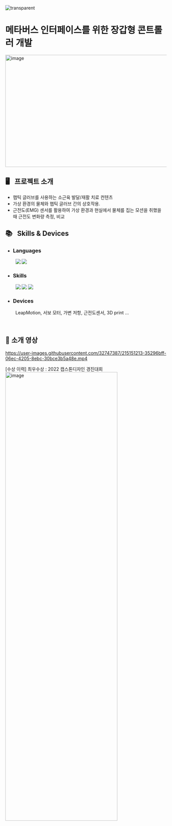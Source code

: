 
![transparent](https://capsule-render.vercel.app/api?type=transparent&fontColor=703ee5&text=New%20Meta&height=150&fontSize=60&desc=Gloved%20Controller%20for%20Metaverse%20Interface%20&descAlignY=75&descAlign=60)

# 메타버스 인터페이스를 위한 장갑형 콘트롤러 개발
<img width="1400" height = "350" alt="image" src="https://user-images.githubusercontent.com/32747387/215151806-7a4c12dd-9aa5-425a-a47b-f84f0f828cda.png">


## 🖥️ &nbsp; 프로젝트 소개
- 햅틱 글러브를 사용하는 소근육 발달/재활 치료 컨텐츠
- 가상 환경의 물체와 햅틱 글러브 간의 상호작용.
- 근전도(EMG) 센서를 활용하여 가상 환경과 현실에서 물체를 집는 모션을 취했을 때 근전도 변화량 측정, 비교


## 📚 &nbsp; Skills & Devices
- ### Languages <br/>
&nbsp;&nbsp;&nbsp;&nbsp;&nbsp;&nbsp;&nbsp; <img src="https://img.shields.io/badge/C-A8B9CC?style=flat-square&logo=C&logoColor=white"/> <img src="https://img.shields.io/badge/C%23-239120?style=flat-square&logo=C%20Sharp&logoColor=white"/>

- ### Skills <br/>
&nbsp;&nbsp;&nbsp;&nbsp;&nbsp;&nbsp;&nbsp; <img src="https://img.shields.io/badge/Arduino-00979D?style=flat-square&logo=Arduino&logoColor=white"/> <img src="https://img.shields.io/badge/Unity-%23000000.svg?style=flat-square&logo=unity&logoColor=white"/> <img src="https://img.shields.io/badge/Fusion360-0696D7?style=flat-square&logo=Autodesk&logoColor=white"/> 

- ### Devices <br/>
&nbsp;&nbsp;&nbsp;&nbsp;&nbsp;&nbsp;&nbsp; LeapMotion, 서보 모터, 가변 저항, 근전도센서, 3D print ...

<br/>

## 🚩 소개 영상
https://user-images.githubusercontent.com/32747387/215151213-35296bff-06ec-4205-8ebc-30bce3b5a48e.mp4

[수상 이력]
최우수상 : 2022 캡스톤디자인 경진대회
<img width="350" height = "1400" alt="image" src="https://user-images.githubusercontent.com/63523334/222610218-85bf8a9d-4645-4e73-b15b-684e05faa4e3.png">
